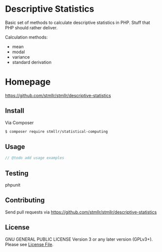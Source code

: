 # Descriptive Statistics

Basic set of methods to calculate descriptive statistics in PHP. Stuff that PHP should rather deliver.

Calculation methods:

* mean
* modal
* variance
* standard derivation

# Homepage

https://github.com/stmllr/stmllr/descriptive-statistics

## Install

Via Composer

``` bash
$ composer require stmllr/statistical-computing
```

## Usage

``` php
// @todo add usage examples
```

## Testing

phpunit

## Contributing

Send pull requests via https://github.com/stmllr/stmllr/descriptive-statistics

## License

GNU GENERAL PUBLIC LICENSE Version 3 or any later version (GPLv3+). Please see [License File](LICENSE).
